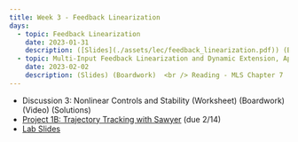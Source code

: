 ```yaml
---
title: Week 3 - Feedback Linearization
days:
  - topic: Feedback Linearization
    date: 2023-01-31
    description: ([Slides](./assets/lec/feedback_linearization.pdf)) (Boardwork)  <br /> Reading - Sastry 1999, Chapter 8
  - topic: Multi-Input Feedback Linearization and Dynamic Extension, Application to Planar Quadrotors
    date: 2023-02-02
    description: (Slides) (Boardwork)  <br /> Reading - MLS Chapter 7
---
```


- Discussion 3: Nonlinear Controls and Stability (Worksheet) (Boardwork) (Video) (Solutions)
- [Project 1B: Trajectory Tracking with Sawyer](./assets/proj/proj1b.pdf) (due 2/14)
- [Lab Slides](https://docs.google.com/presentation/d/1qFgv4YDxfHiKDjqE8yussqhWTYUe6_LN5_CBx9cIsHg/edit?usp=sharing)

<a id="Week4"></a>
